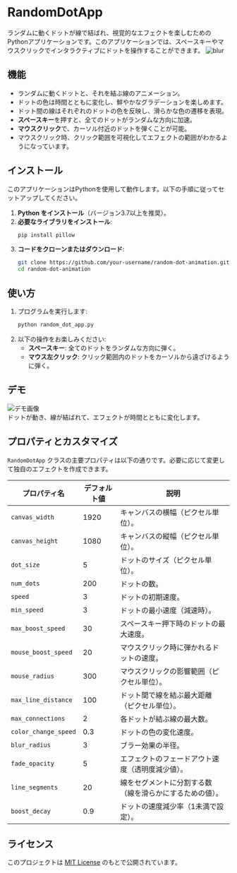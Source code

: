 # RandomDotApp

ランダムに動くドットが線で結ばれ、視覚的なエフェクトを楽しむためのPythonアプリケーションです。このアプリケーションでは、スペースキーやマウスクリックでインタラクティブにドットを操作することができます。
![blur](https://github.com/user-attachments/assets/3f768647-8b78-40b3-afc9-c86b0619eb78)

## 機能

- ランダムに動くドットと、それを結ぶ線のアニメーション。
- ドットの色は時間とともに変化し、鮮やかなグラデーションを楽しめます。
- ドット間の線はそれぞれのドットの色を反映し、滑らかな色の遷移を表現。
- **スペースキー**を押すと、全てのドットがランダムな方向に加速。
- **マウスクリック**で、カーソル付近のドットを弾くことが可能。
- マウスクリック時、クリック範囲を可視化してエフェクトの範囲がわかるようになっています。

## インストール

このアプリケーションはPythonを使用して動作します。以下の手順に従ってセットアップしてください。

1. **Python をインストール**（バージョン3.7以上を推奨）。
2. **必要なライブラリをインストール**:
    ```bash
    pip install pillow
    ```
3. **コードをクローンまたはダウンロード**:
    ```bash
    git clone https://github.com/your-username/random-dot-animation.git
    cd random-dot-animation
    ```

## 使い方

1. プログラムを実行します:
    ```bash
    python random_dot_app.py
    ```
2. 以下の操作をお楽しみください:
    - **スペースキー**: 全てのドットをランダムな方向に弾く。
    - **マウス左クリック**: クリック範囲内のドットをカーソルから遠ざけるように弾く。

## デモ

![デモ画像](path/to/demo-image.gif)  
ドットが動き、線が結ばれて、エフェクトが時間とともに変化します。

## プロパティとカスタマイズ

`RandomDotApp` クラスの主要プロパティは以下の通りです。必要に応じて変更して独自のエフェクトを作成できます。

| プロパティ名          | デフォルト値 | 説明                                                                 |
|-----------------------|-------------|----------------------------------------------------------------------|
| `canvas_width`        | 1920        | キャンバスの横幅（ピクセル単位）。                                   |
| `canvas_height`       | 1080        | キャンバスの縦幅（ピクセル単位）。                                   |
| `dot_size`            | 5           | ドットのサイズ（ピクセル単位）。                                     |
| `num_dots`            | 200         | ドットの数。                                                         |
| `speed`               | 3           | ドットの初期速度。                                                   |
| `min_speed`           | 3           | ドットの最小速度（減速時）。                                         |
| `max_boost_speed`     | 30          | スペースキー押下時のドットの最大速度。                               |
| `mouse_boost_speed`   | 20          | マウスクリック時に弾かれるドットの速度。                             |
| `mouse_radius`        | 300         | マウスクリックの影響範囲（ピクセル単位）。                           |
| `max_line_distance`   | 100         | ドット間で線を結ぶ最大距離（ピクセル単位）。                         |
| `max_connections`     | 2           | 各ドットが結ぶ線の最大数。                                           |
| `color_change_speed`  | 0.3         | ドットの色の変化速度。                                               |
| `blur_radius`         | 3           | ブラー効果の半径。                                                   |
| `fade_opacity`        | 5           | エフェクトのフェードアウト速度（透明度減少値）。                     |
| `line_segments`       | 20          | 線をセグメントに分割する数（線を滑らかにするための値）。             |
| `boost_decay`         | 0.9         | ドットの速度減少率（1未満で設定）。                                  |

## ライセンス

このプロジェクトは [MIT License](LICENSE) のもとで公開されています。
